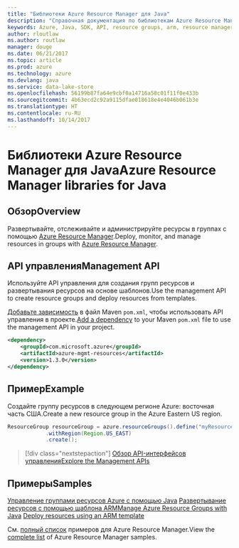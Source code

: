 ```yaml
---
title: "Библиотеки Azure Resource Manager для Java"
description: "Справочная документация по библиотекам Azure Resource Manager для Java"
keywords: Azure, Java, SDK, API, resource groups, arm, resource manager
author: rloutlaw
ms.author: routlaw
manager: douge
ms.date: 06/21/2017
ms.topic: article
ms.prod: azure
ms.technology: azure
ms.devlang: java
ms.service: data-lake-store
ms.openlocfilehash: 56199b87fa64e9cbf0a14716a58c01f11f0e433b
ms.sourcegitcommit: 4b63ecd2c92a9115dfae018618e4e4046b061b3e
ms.translationtype: HT
ms.contentlocale: ru-RU
ms.lasthandoff: 10/14/2017
---
```

# <a name="azure-resource-manager-libraries-for-java"></a><span data-ttu-id="ce46d-104">Библиотеки Azure Resource Manager для Java</span><span class="sxs-lookup"><span data-stu-id="ce46d-104">Azure Resource Manager libraries for Java</span></span>

## <a name="overview"></a><span data-ttu-id="ce46d-105">Обзор</span><span class="sxs-lookup"><span data-stu-id="ce46d-105">Overview</span></span>

<span data-ttu-id="ce46d-106">Развертывайте, отслеживайте и администрируйте ресурсы в группах с помощью [Azure Resource Manager](https://docs.microsoft.com/azure/azure-resource-manager/resource-group-overview).</span><span class="sxs-lookup"><span data-stu-id="ce46d-106">Deploy, monitor, and manage resources in groups with [Azure Resource Manager](https://docs.microsoft.com/azure/azure-resource-manager/resource-group-overview).</span></span>

## <a name="management-api"></a><span data-ttu-id="ce46d-107">API управления</span><span class="sxs-lookup"><span data-stu-id="ce46d-107">Management API</span></span>

<span data-ttu-id="ce46d-108">Используйте API управления для создания групп ресурсов и развертывания ресурсов на основе шаблонов.</span><span class="sxs-lookup"><span data-stu-id="ce46d-108">Use the management API to create resource groups and deploy resources from templates.</span></span>

<span data-ttu-id="ce46d-109">[Добавьте зависимость](https://maven.apache.org/guides/getting-started/index.html#How_do_I_use_external_dependencies) в файл Maven `pom.xml`, чтобы использовать API управления в проекте.</span><span class="sxs-lookup"><span data-stu-id="ce46d-109">[Add a dependency](https://maven.apache.org/guides/getting-started/index.html#How_do_I_use_external_dependencies) to your Maven `pom.xml` file to use the management API in your project.</span></span>


```XML
<dependency>
    <groupId>com.microsoft.azure</groupId>
    <artifactId>azure-mgmt-resources</artifactId>
    <version>1.3.0</version>
</dependency>
```

## <a name="example"></a><span data-ttu-id="ce46d-110">Пример</span><span class="sxs-lookup"><span data-stu-id="ce46d-110">Example</span></span>

<span data-ttu-id="ce46d-111">Создайте группу ресурсов в следующем регионе Azure: восточная часть США.</span><span class="sxs-lookup"><span data-stu-id="ce46d-111">Create a new resource group in the Azure Eastern US region.</span></span>

```java
ResourceGroup resourceGroup = azure.resourceGroups().define("myResourceGroup")
            .withRegion(Region.US_EAST)
            .create();
```

> [!div class="nextstepaction"]
> [<span data-ttu-id="ce46d-112">Обзор API-интерфейсов управления</span><span class="sxs-lookup"><span data-stu-id="ce46d-112">Explore the Management APIs</span></span>](/java/api/overview/azure/resources/managementapi)

## <a name="samples"></a><span data-ttu-id="ce46d-113">Примеры</span><span class="sxs-lookup"><span data-stu-id="ce46d-113">Samples</span></span>

<span data-ttu-id="ce46d-114">[Управление группами ресурсов Azure с помощью Java][1] 
[Развертывание ресурсов с помощью шаблона ARM][2]</span><span class="sxs-lookup"><span data-stu-id="ce46d-114">[Manage Azure Resource Groups with Java][1] 
[Deploy resources using an ARM template][2]</span></span>

[1]: https://github.com/Azure-Samples/resources-java-manage-resource-group
[2]: https://github.com/Azure-Samples/resources-java-deploy-using-arm-template

<span data-ttu-id="ce46d-115">См. [полный список](https://azure.microsoft.com/resources/samples/?platform=java&term=resource) примеров для Azure Resource Manager.</span><span class="sxs-lookup"><span data-stu-id="ce46d-115">View the [complete list](https://azure.microsoft.com/resources/samples/?platform=java&term=resource) of Azure Resource Manager samples.</span></span>
